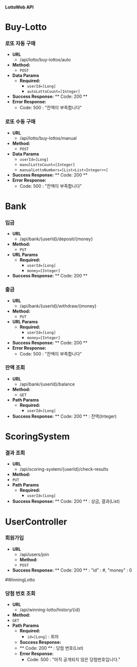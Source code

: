 **LottoWeb API**

# Buy-Lotto
### 로또 자동 구매
* **URL**
    * /api/lotto/buy-lottos/auto
* **Method:**
    *  `POST`
* **Data Params**
  * **Required:**
    * `userId=[Long]`
    * `autoLottoCount=[Integer]`
* **Success Response:**
  ** Code: 200 **
* **Error Response:**
  * Code: 500 : "잔액이 부족합니다"

###  로또 수동 구매
* **URL**
  * /api/lotto/buy-lottos/manual
* **Method:**
  *  `POST`
*  **Data Params**
    * `userId=[Long]`
    * `manulLottoCount=[Integer]`
    * `manualLottoNumbers=[List<List<Integer>>]`
* **Success Response:**
  ** Code: 200 **
* **Error Response:**
  * Code: 500 : "잔액이 부족합니다" 

# Bank
### 입금
* **URL**
  * /api/bank/{userId}/deposit/{money}
* **Method:**
  *  `PUT`
* **URL Params**
  * **Required:**
    * `userId=[Long]`
    * `money=[Integer]`
* **Success Response:**
  ** Code: 200 **

### 출금
* **URL**
  * /api/bank/{userId}/withdraw/{money}
* **Method:**
  *  `PUT`
* **URL Params**
  * **Required:**
    * `userId=[Long]`
    * `money=[Integer]`
* **Success Response:**
  ** Code: 200 **
* **Error Response:**
  * Code: 500 : "잔액이 부족합니다" 
### 잔액 조회
* **URL**
  * /api/bank/{userId}/balance
* **Method:**
  *  `GET`
* **Path Params**
  * **Required:**
    * `userId=[Long]`
* **Success Response:**
  ** Code: 200 ** : 잔액(Integer)

# ScoringSystem
### 결과 조회
* **URL**
  * /api/scoring-system/{userId}/check-results
* **Method:**
* `PUT`
* **Path Params**
  * **Required:**
    * `userId=[Long]`
* **Success Response:**
  ** Code: 200 ** : 상금, 결과(List<Rank>)

# UserController
### 회원가입
* **URL**
  * /api/users/join
  * **Method:**
  * `POST`
* **Success Response:**
  ** Code: 200 ** : "id" : #, "money" : 0

#WinningLotto
### 당첨 번호 조회
* **URL**
    * /api/winning-lotto/history/{id}
* **Method:**
* `GET`
* **Path Params**
  * **Required:**
    * `id=[Long]` : 회차
  * **Success Response:**
  * ** Code: 200 ** : 당첨 번호(List<Integer>)
  * **Error Response:**
    * Code: 500 : "아직 공개되지 않은 당첨번호입니다."
